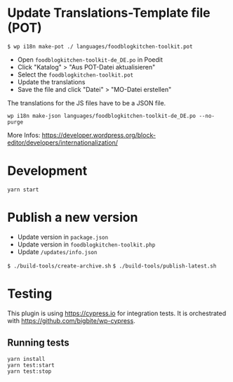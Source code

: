 # Update Translations-Template file (POT)

`$ wp i18n make-pot ./ languages/foodblogkitchen-toolkit.pot`

- Open `foodblogkitchen-toolkit-de_DE.po` in Poedit
- Click "Katalog" > "Aus POT-Datei aktualisieren"
- Select the `foodblogkitchen-toolkit.pot`
- Update the translations
- Save the file and click "Datei" > "MO-Datei erstellen"

The translations for the JS files have to be a JSON file.

`wp i18n make-json languages/foodblogkitchen-toolkit-de_DE.po --no-purge`

More Infos: https://developer.wordpress.org/block-editor/developers/internationalization/

# Development

`yarn start`

# Publish a new version

- Update version in `package.json`
- Update version in `foodblogkitchen-toolkit.php`
- Update `/updates/info.json`

`$ ./build-tools/create-archive.sh`
`$ ./build-tools/publish-latest.sh`

# Testing

This plugin is using https://cypress.io for integration tests.
It is orchestrated with https://github.com/bigbite/wp-cypress.

## Running tests

```
yarn install
yarn test:start
yarn test:stop
```

